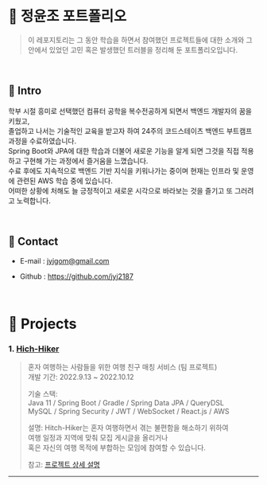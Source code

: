 # :pushpin: 정윤조 포트폴리오
> 이 레포지토리는 그 동안 학습을 하면서 참여했던 프로젝트들에 대한 소개와 그 안에서 있었던 고민 혹은 발생했던 트러블을 정리해 둔 포트폴리오입니다. 
<!-- > 고사리같은 손으로 한 땀 한 땀 쌓아올린 공든 탑 -->
</br>

## :pushpin: Intro
   학부 시절 흥미로 선택했던 컴퓨터 공학을 복수전공하게 되면서 백엔드 개발자의 꿈을 키웠고, <br> <!-- 왜 경영학과보다 이 과로 진로를 결정했는지 답할 수 있어야 한다. -->
  졸업하고 나서는 기술적인 교육을 받고자 하여 24주의 코드스테이츠 백엔드 부트캠프 과정을 수료하였습니다. <br> <!-- 무엇을 배웠는지 답할 수 있어야 한다. -->
  Spring Boot와 JPA에 대한 학습과 더불어 새로운 기능을 알게 되면 그것을 직접 적용하고 구현해 가는 과정에서 즐거움을 느꼈습니다. <br>
  수료 후에도 지속적으로 백엔드 기반 지식을 키워나가는 중이며 현재는 인프라 및 운영에 관련된 AWS 학습 중에 있습니다. <br>
  어떠한 상황에 처해도 늘 긍정적이고 새로운 시각으로 바라보는 것을 즐기고 또 그러려고 노력합니다.
  
</br>

## :pushpin: Contact
- E-mail : jyjgom@gmail.com
<!-- - 블로그: https://ryan-han.com -->
- Github : https://github.com/jyj2187

</br>

# :pushpin: Projects
### 1. [Hich-Hiker](https://github.com/jyj2187/hitch_hiker)
>혼자 여행하는 사람들을 위한 여행 친구 매칭 서비스 (팀 프로젝트)  
>개발 기간: 2022.9.13 ~ 2022.10.12  
>  
>기술 스택:  
>Java 11 / Spring Boot / Gradle / Spring Data JPA / QueryDSL  
>MySQL / Spring Security / JWT / WebSocket / React.js / AWS
>
>설명: Hitch-Hiker는 혼자 여행하면서 겪는 불편함을 해소하기 위하여  
>여행 일정과 지역에 맞춰 모집 게시글을 올리거나  
>혹은 자신의 여행 목적에 부합하는 모임에 참여할 수 있습니다.  
>
>참고: [프로젝트 상세 설명](https://github.com/jyj2187/portforlio/blob/main/projects/Hitch-Hiker.md)

---

<!-- ### 2. [두 번째 프로젝트]()
>두 번째 프로젝트 간략 소개  (팀 프로젝트)  
>개발 기간: 2020.7.18 ~ 2020.11.5  
>  
>기술 스택:  
>Java 8 / Spring Boot / Gradle / Spring Data JPA / QueryDSL  
>H2 / MySQL / Spring Security / Jsoup / Vue.js / Element U  
>  
>[프로젝트 상세 설명](https://github.com/Integerous/goQuality) 참고

---

### 3. [세 번째 프로젝트]()
>세 번째 프로젝트 간략 소개  (개인 프로젝트)  
>개발 기간: 2018.1.18 ~ 2018.4.5  
>  
>기술 스택:  
>Java 8 / Spring Boot / Gradle / Spring Data JPA / QueryDSL  
>H2 / MySQL / Spring Security / Jsoup / Vue.js / Element U  
>  
>[프로젝트 상세 설명](https://github.com/Integerous/goQuality) 참고 -->
